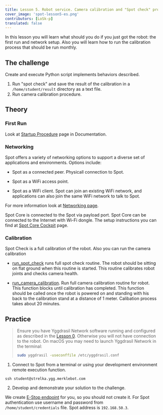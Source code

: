 ```yaml
---
title: Lesson 5. Robot service. Camera calibration and "Spot check" procedure
cover_image: 'spot-lesson5-es.png' 
contributors: [LoSk-p]
translated: false
---
```


In this lesson you will learn what should you do if you just got the robot: the first run and network setup. Also you will learn how to run the calibration process that should be run monthly.

## The challenge

Create and execute Python script implements behaviors described.

1. Run "spot check" and save the result of the calibration in a `/home/student/result` directory as a text file.
2. Run camera calibration procedure.

## Theory

### First Run

Look at [Startup Procedure](https://support.bostondynamics.com/s/article/Startup-Procedure) page in Documentation.

### Networking

Spot offers a variety of networking options to support a diverse set of applications and environments. Options include:

* Spot as a connected peer. Physicall connection to Spot.

* Spot as a WiFi access point. 

* Spot as a WiFi client. Spot can join an existing WiFi network, and applications can also join the same WiFi network to talk to Spot.

For more information look at [Networking page](https://dev.bostondynamics.com/docs/concepts/networking).

Spot Core is connected to the Spot via payload port. Spot Core can be connected to the Internet with Wi-Fi dongle. The setup instructions you can find at [Spot Core Cockpit](https://dev.bostondynamics.com/docs/payload/spot_core_cockpit.html?highlight=spot%20check) page.

### Calibration

Spot Check is a full calibration of the robot. Also you can run the camera calibration 

* [run_spot_check](https://github.com/boston-dynamics/spot-sdk/blob/master/python/bosdyn-client/src/bosdyn/client/spot_check.py#L164) runs full spot check routine. The robot should be sitting on flat ground when this routine is started. This routine calibrates robot joints and checks camera health.

* [run_camera_calibration](https://github.com/boston-dynamics/spot-sdk/blob/master/python/bosdyn-client/src/bosdyn/client/spot_check.py#L204). Run full camera calibration routine for robot. This function blocks until calibration has completed. This function should be called once the robot is powered on and standing with his back to the calibration stand at a distance of 1 meter. Calibation process takes about 20 minutes.

## Practice

> Ensure you have Yggdrasil Network software running and configured as described in the [Lesson 0](/docs/spot-lesson0). Otherwise you will not have connection to the robot.
> On macOS you may need to launch Yggdrasil Network in the terminal:
> ```bash
> sudo yggdrasil -useconffile /etc/yggdrasil.conf
> ```

1. Connect to Spot from a terminal or using your development environment remote execution function.

```console
ssh student@strelka.ygg.merklebot.com
```

2. Develop and demonstrate your solution to the challenge.

We create [E-Stop endpoint](https://dev.bostondynamics.com/python/examples/estop/readme) for you, so you should not create it.
For Spot authentication use username and password from `/home/student/credentials` file.
Spot address is `192.168.50.3`.
